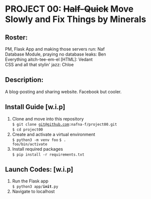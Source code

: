 # PROJECT 00: ~~Half-Quick~~ Move Slowly and Fix Things by Minerals
## Roster:
PM, Flask App and making those servers run: Naf<br/>
Database Module, praying no database leaks: Ben<br/>
Everything aitch-tee-em-el [HTML]: Vedant<br/>
CSS and all that stylin' jazz: Chloe
## Description:
A blog-posting and sharing website. Facebook but cooler.
## Install Guide [w.i.p]
1. Clone and move into this repository  
<code>$ git clone git@github.com:nafna-f/project00.git</code>  
<code>$ cd project00</code>  
3. Create and activate a virtual environment  
<code>$ python3 -m venv foo</code>
<code>$ . foo/bin/activate</code>  
4. Install required packages  
<code>$ pip install -r requirements.txt</code>  
## Launch Codes: [w.i.p]
1. Run the Flask app  
<code>$ python3 app/__init__.py</code>  
2. Navigate to localhost


